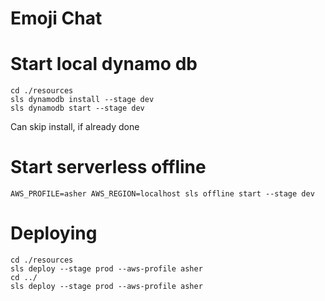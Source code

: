 # Emoji Chat

# Start local dynamo db

```
cd ./resources
sls dynamodb install --stage dev
sls dynamodb start --stage dev 
```

Can skip install, if already done

# Start serverless offline

```
AWS_PROFILE=asher AWS_REGION=localhost sls offline start --stage dev
```

# Deploying

```
cd ./resources
sls deploy --stage prod --aws-profile asher
cd ../
sls deploy --stage prod --aws-profile asher
```
